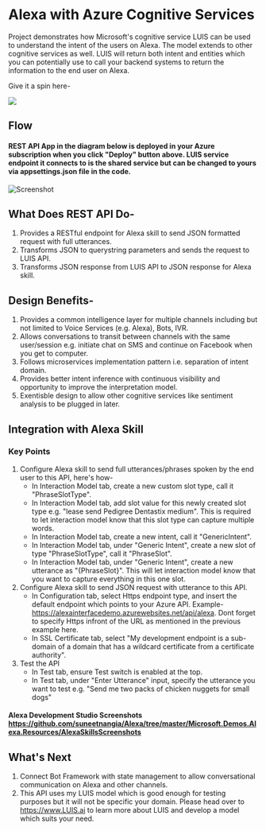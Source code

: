 # Alexa with Azure Cognitive Services
Project demonstrates how Microsoft's cognitive service LUIS can be used to understand the intent of the users on Alexa. The model extends to other cognitive services as well. LUIS will return both intent and entities which you can potentially use to call your backend systems to return the information to the end user on Alexa.

Give it a spin here-

<a href="https://portal.azure.com/#create/Microsoft.Template/uri/https%3A%2F%2Fraw.githubusercontent.com%2Fsuneetnangia%2FAlexa%2Fmaster%2FMicrosoft.Demos.Alexa.Resources%2Fazuredeploy.json" target="_blank">
    <img src="http://azuredeploy.net/deploybutton.png"/>
</a>

## Flow 
#### REST API App in the diagram below is deployed in your Azure subscription when you click "Deploy" button above. LUIS service endpoint it connects to is the shared service but can be changed to yours via appsettings.json file in the code.

![Screenshot](https://github.com/suneetnangia/Alexa/blob/master/Microsoft.Demos.Alexa.Resources/AlexaSkillsScreenshots/Flow.PNG?raw=true)

## What Does REST API Do-
1. Provides a RESTful endpoint for Alexa skill to send JSON formatted request with full utterances.
2. Transforms JSON to querystring parameters and sends the request to LUIS API.
3. Transforms JSON response from LUIS API to JSON response for Alexa skill.

## Design Benefits-
1. Provides a common intelligence layer for multiple channels including but not limited to Voice Services (e.g. Alexa), Bots, IVR.
2. Allows conversations to transit between channels with the same user/session e.g. initiate chat on SMS and continue on Facebook when you get to computer.
3. Follows microservices implementation pattern i.e. separation of intent domain.
4. Provides better intent inference with continuous visibility and opportunity to improve the interpretation model.
5. Exentisble design to allow other cognitive services like sentiment analysis to be plugged in later.

## Integration with Alexa Skill
### Key Points
1. Configure Alexa skill to send full utterances/phrases spoken by the end user to this API, here's how-
    - In Interaction Model tab, create a new custom slot type, call it "PhraseSlotType".
    - In Interaction Model tab, add slot value for this newly created slot type e.g. "lease send Pedigree Dentastix medium". This is required to let interaction model know that this slot type can capture multiple words.
    - In Interaction Model tab, create a new intent, call it "GenericIntent".
    - In Interaction Model tab, under "Generic Intent", create a new slot of type "PhraseSlotType", call it "PhraseSlot".
    - In Interaction Model tab, under "Generic Intent", create a new utterance as "{PhraseSlot}". This will let interaction model know that you want to capture everything in this one slot.
2. Configure Alexa skill to send JSON request with utterance to this API.
    - In Configuration tab, select Https endpoint type, and insert the default endpoint which points to your Azure API. Example- https://alexainterfacedemo.azurewebsites.net/api/alexa. Dont forget to specify Https infront of the URL as mentioned in the previous example here.
    - In SSL Certificate tab, select "My development endpoint is a sub-domain of a domain that has a wildcard certificate from a certificate authority".
3. Test the API
    - In Test tab, ensure Test switch is enabled at the top.
    - In Test tab, under "Enter Utterance" input, specify the utterance you want to test e.g. "Send me two packs of chicken nuggets for small dogs"
#### Alexa Development Studio Screenshots https://github.com/suneetnangia/Alexa/tree/master/Microsoft.Demos.Alexa.Resources/AlexaSkillsScreenshots

## What's Next
1. Connect Bot Framework with state management to allow conversational communication on Alexa and other channels.
2. This API uses my LUIS model which is good enough for testing purposes but it will not be specific your domain. Please head over to https://www.LUIS.ai to learn more about LUIS and develop a model which suits your need.
